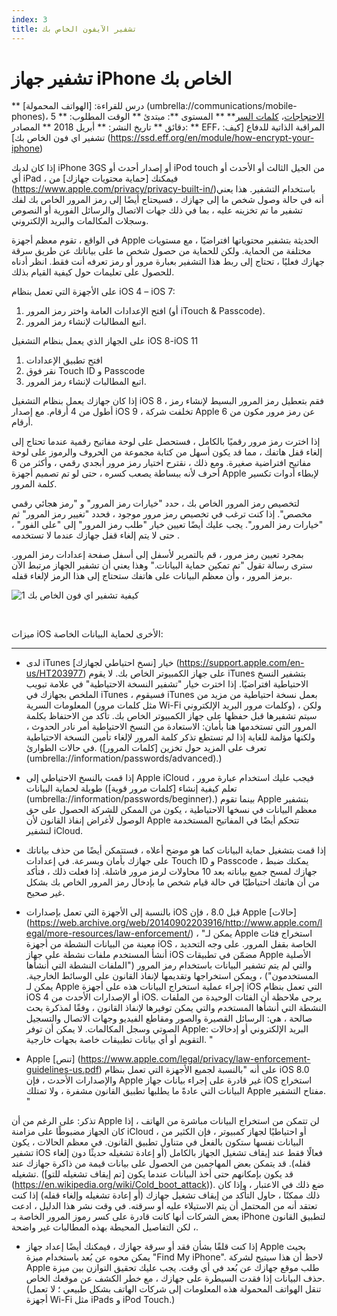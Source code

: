 ```yaml
---
index: 3
title: تشفير الآيفون الخاص بك
---
```

تشفير جهاز iPhone الخاص بك
 ===========================

** درس للقراءة: [الهواتف المحمولة] (umbrella://communications/mobile-phones)، [الاحتجاجات](umbrella://work/protests)، [كلمات السر](umbrella://information/passwords)**
** المستوى **: مبتدئ
** الوقت المطلوب: ** 5 دقائق
** تاريخ النشر: ** أبريل 2018
** المصادر: **  EFF، المراقبة الذاتية للدفاع [كيف: تشفير اي فون الخاص بك] (https://ssd.eff.org/en/module/how-encrypt-your-iphone)

إذا كان لديك iPhone 3GS أو إصدار أحدث أو iPod touch من الجيل الثالث أو الأحدث أو أي iPad ، فيمكنك [حماية محتويات جهازك] من (https://www.apple.com/privacy/privacy-built-in/)باستخدام التشفير. هذا يعني أنه في حالة وصول شخص ما إلى جهازك ، فسيحتاج أيضًا إلى رمز المرور الخاص بك لفك تشفير ما تم تخزينه عليه ، بما في ذلك جهات الاتصال والرسائل الفورية أو النصوص وسجلات المكالمات والبريد الإلكتروني.

في الواقع ، تقوم معظم أجهزة Apple الحديثة بتشفير محتوياتها افتراضيًا ، مع مستويات مختلفة من الحماية. ولكن للحماية من حصول شخص ما على بياناتك عن طريق سرقة جهازك فعليًا ، تحتاج إلى ربط هذا التشفير بعبارة مرور أو رمز تعرفه أنت فقط. انظر أدناه للحصول على تعليمات حول كيفية القيام بذلك.

على الأجهزة التي تعمل بنظام iOS 4 – iOS 7:

1.  افتح الإعدادات العامة واختر رمز المرور (أو iTouch & Passcode).
2.  اتبع المطالبات لإنشاء رمز المرور.

على الجهاز الذي يعمل بنظام التشغيل iOS 8-iOS 11

1.  افتح تطبيق الإعدادات
2.  نقر فوق Touch ID و Passcode
3.  اتبع المطالبات لإنشاء رمز المرور.

إذا كان جهازك يعمل بنظام التشغيل iOS 8 ، فقم بتعطيل رمز المرور البسيط لإنشاء رمز أطول من 4 أرقام. مع إصدار iOS 9 ، تخلفت شركة Apple عن رمز مرور مكون من 6 أرقام.

إذا اخترت رمز مرور رقميًا بالكامل ، فستحصل على لوحة مفاتيح رقمية عندما تحتاج إلى إلغاء قفل هاتفك ، مما قد يكون أسهل من كتابة مجموعة من الحروف والرموز على لوحة مفاتيح افتراضية صغيرة. ومع ذلك ، نقترح اختيار رمز مرور أبجدي رقمي ، وأكثر من 6 أحرف لأنه ببساطة يصعب كسره ، حتى لو تم تصميم أجهزة Apple لإبطاء أدوات تكسير كلمة المرور.

لتخصيص رمز المرور الخاص بك ، حدد "خيارات رمز المرور" و "رمز هجائي رقمي مخصص". إذا كنت ترغب في تخصيص رمز مرور موجود ، فحدد "تغيير رمز المرور" ثم "خيارات رمز المرور". يجب عليك أيضًا تعيين خيار "طلب رمز المرور" إلى "على الفور" ، حتى لا يتم إلغاء قفل جهازك عندما لا تستخدمه .

بمجرد تعيين رمز مرور ، قم بالتمرير لأسفل إلى أسفل صفحة إعدادات رمز المرور. سترى رسالة تقول "تم تمكين حماية البيانات." وهذا يعني أن تشفير الجهاز مرتبط الآن برمز المرور ، وأن معظم البيانات على هاتفك ستحتاج إلى هذا الرمز لإلغاء قفله.

![كيفية تشفير اي فون الخاص بك 1](howtoencryptyouriphone1.png)

 

ميزات iOS الأخرى لحماية البيانات الخاصة:
-------------------------------------------------- -------------------------------------------------- ----------------

*   لدى iTunes خيار [نسخ احتياطي لجهازك] (https://support.apple.com/en-us/HT203977) على جهاز الكمبيوتر الخاص بك. لا يقوم iTunes بتشفير النسخ الاحتياطية افتراضيًا. إذا اخترت خيار "تشفير النسخة الاحتياطية" في علامة تبويب الملخص بجهازك في iTunes ، فسيقوم iTunes بعمل نسخة احتياطية من مزيد من المعلومات السرية (مثل كلمات مرور Wi-Fi وكلمات مرور البريد الإلكتروني) ، ولكن سيتم تشفيرها قبل حفظها على جهاز الكمبيوتر الخاص بك. تأكد من الاحتفاظ بكلمة المرور التي تستخدمها هنا بأمان: الاستعادة من النسخ الاحتياطية أمر نادر الحدوث ، ولكنها مؤلمة للغاية إذا لم تستطع تذكر كلمة المرور لإلغاء تأمين النسخة الاحتياطية في حالات الطوارئ. (تعرف على المزيد حول تخزين [كلمات المرور] (umbrella://information/passwords/advanced).)

*   إذا قمت بالنسخ الاحتياطي إلى Apple iCloud ، فيجب عليك استخدام عبارة مرور طويلة لحماية البيانات (تعلم كيفية إنشاء [كلمات مرور قوية] (umbrella://information/passwords/beginner).) بينما تقوم Apple بتشفير معظم البيانات في نسخها الاحتياطية ، يكون من الممكن للشركة الحصول على حق الوصول لأغراض إنفاذ القانون لأن Apple تتحكم أيضًا في المفاتيح المستخدمة لتشفير iCloud.

*   إذا قمت بتشغيل حماية البيانات كما هو موضح أعلاه ، فستتمكن أيضًا من حذف بياناتك على جهازك بأمان وبسرعة. في إعدادات Touch ID و Passcode ، يمكنك ضبط جهازك لمسح جميع بياناته بعد 10 محاولات لرمز مرور فاشلة. إذا فعلت ذلك ، فتأكد من أن هاتفك احتياطيًا في حالة قيام شخص ما بإدخال رمز المرور الخاص بك بشكل غير صحيح.

*   بالنسبة إلى الأجهزة التي تعمل بإصدارات iOS قبل 8.0 ، فإن Apple [حالات] (https://web.archive.org/web/20140902203916/http://www.apple.com/legal/more-resources/law-enforcement/) ، "يمكن لـ Apple استخراج فئات معينة من البيانات النشطة من أجهزة iOS الخاصة بقفل المرور. على وجه التحديد ، أنشأ المستخدم ملفات نشطة على جهاز iOS مضمّن في تطبيقات Apple الأصلية والتي لم يتم تشفير البيانات باستخدام رمز المرور ("الملفات النشطة التي أنشأها المستخدمون") ، ويمكن استخراجها وتقديمها لإنفاذ القانون على الوسائط الخارجية. يمكن لـ Apple إجراء عملية استخراج البيانات هذه على أجهزة iOS التي تعمل بنظام iOS 4 أو الإصدارات الأحدث من iOS. يرجى ملاحظة أن الفئات الوحيدة من الملفات النشطة التي أنشأها المستخدم والتي يمكن توفيرها لإنفاذ القانون ، وفقًا لمذكرة بحث صالحة ، هي: الرسائل القصيرة والصور ومقاطع الفيديو وجهات الاتصال والتسجيل الصوتي وسجل المكالمات. لا يمكن أن توفر Apple: البريد الإلكتروني أو إدخالات التقويم أو أي بيانات تطبيقات خاصة بجهات خارجية. "

*   Apple [تنص] (https://www.apple.com/legal/privacy/law-enforcement-guidelines-us.pdf) على أنه "بالنسبة لجميع الأجهزة التي تعمل بنظام iOS 8.0 والإصدارات الأحدث ، فإن Apple غير قادرة على إجراء بيانات جهاز iOS استخراج البيانات التي عادةً ما يطلبها تطبيق القانون مشفرة ، ولا تمتلك Apple مفتاح التشفير. "

تذكر: على الرغم من أن Apple لن تتمكن من استخراج البيانات مباشرة من الهاتف ، إذا كان الجهاز مضبوطًا على مزامنة iCloud ، أو احتياطيًا لجهاز كمبيوتر ، فإن الكثير من البيانات نفسها ستكون بالفعل في متناول تطبيق القانون. في معظم الحالات ، يكون تشفير iOS فعالًا فقط عند إيقاف تشغيل الجهاز بالكامل (أو إعادة تشغيله حديثًا دون إلغاء قفله). قد يتمكن بعض المهاجمين من الحصول على بيانات قيمة من ذاكرة جهازك عند تشغيله. (قد يكون بإمكانهم حتى أخذ البيانات عندما يكون [تم إيقاف تشغيله للتو] (https://en.wikipedia.org/wiki/Cold_boot_attack)). ضع ذلك في الاعتبار ، وإذا كان ذلك ممكنًا ، حاول التأكد من إيقاف تشغيل جهازك (أو إعادة تشغيله وإلغاء قفله) إذا كنت تعتقد أنه من المحتمل أن يتم الاستيلاء عليه أو سرقته. في وقت نشر هذا الدليل ، ادعت بعض الشركات أنها كانت قادرة على كسر رموز المرور الخاصة بـ iPhone لتطبيق القانون ، لكن التفاصيل المحيطة بهذه المطالبات غير واضحة.

*   إذا كنت قلقًا بشأن فقد أو سرقة جهازك ، فيمكنك أيضًا إعداد جهاز Apple بحيث يمكن محوه عن بُعد باستخدام ميزة "Find My iPhone". لاحظ أن هذا سيتيح لشركة Apple طلب موقع جهازك عن بُعد في أي وقت. يجب عليك تحقيق التوازن بين ميزة حذف البيانات إذا فقدت السيطرة على جهازك ، مع خطر الكشف عن موقعك الخاص. (تنقل الهواتف المحمولة هذه المعلومات إلى شركات الهاتف بشكل طبيعي ؛ لا تعمل أجهزة Wi-Fi مثل iPads و iPod Touch.)
